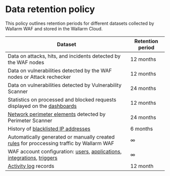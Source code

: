 # Data retention policy

This policy outlines retention periods for different datasets collected by Wallarm WAF and stored in the Wallarm Cloud.

| Dataset                                                                                                                                                                                                                                | Retention period |
|----------------------------------------------------------------------------------------------------------------------------------------------------------------------------------------------------------------------------------------|------------------|
| Data on attacks, hits, and incidents detected by the WAF nodes                                                                                                                                                                         | 12 months        |
| Data on vulnerabilities detected by the WAF nodes or Attack rechecker                                                                                                                                                                  | 12 months        |
| Data on vulnerabilities detected by Vulnerability Scanner                                                                                                                                                                              | 24 months        |
| Statistics on processed and blocked requests displayed on the [dashboards](../user-guides/dashboard/intro.md)                                                                                                                          | 12 months        |
| [Network perimeter elements](../user-guides/scanner/intro.md) detected by Perimeter Scanner                                                                                                                                            | 24 months        |
| History of [blacklisted IP addresses](../user-guides/blacklist.md)                                                                                                                                                                     | 6 months         |
| Automatically generated or manually created [rules](../user-guides/rules/intro.md) for proccessing traffic by Wallarm WAF                                                                                                              | ∞                |
| WAF account configuration: [users](../user-guides/settings/users.md), [applications](../user-guides/settings/applications.md), [integrations](../user-guides/settings/integrations/integrations-intro.md), [triggers](../user-guides/triggers/triggers.md) | ∞                |
| [Activity log](../user-guides/settings/audit-log.md) records                                                                                                                                                                           | 12 month         |
